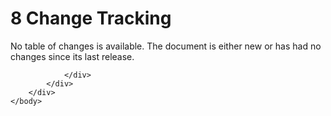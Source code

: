 <html dir="LTR" xmlns:mshelp="http://msdn.microsoft.com/mshelp" xmlns:ddue="http://ddue.schemas.microsoft.com/authoring/2003/5" xmlns:xlink="http://www.w3.org/1999/xlink" xmlns:tool="http://www.microsoft.com/tooltip">
    <head>
        <meta http-equiv="Content-Type" content="text/html; CHARSET=utf-8"></meta>
        <meta name="save" content="history"></meta>
        <title>8 Change Tracking</title>
        <xml>
            <mshelp:toctitle title="8 Change Tracking"></mshelp:toctitle>
            <mshelp:rltitle title="[MS-SSNWS]: Change Tracking"></mshelp:rltitle>
            <mshelp:keyword index="A" term="5bbf7ff3-11fc-448d-bb9a-9860e54c0766"></mshelp:keyword>
            <mshelp:attr name="DCSext.ContentType" value="open specification"></mshelp:attr>
            <mshelp:attr name="AssetID" value="5bbf7ff3-11fc-448d-bb9a-9860e54c0766"></mshelp:attr>
            <mshelp:attr name="TopicType" value="kbRef"></mshelp:attr>
            <mshelp:attr name="DCSext.Title" value="[MS-SSNWS]: Change Tracking" />
        </xml>
    </head>
    <body>
        <div id="header">
            <h1 class="heading">8 Change Tracking</h1>
        </div>
        <div id="mainSection">
            <div id="mainBody">
                <div id="allHistory" class="saveHistory"></div>
                <div id="sectionSection0" class="section" name="collapseableSection">
                    

<p>No table of changes is available. The document is either new
or has had no changes since its last release.</p>


                </div>
            </div>
        </div>
    </body>
</html>